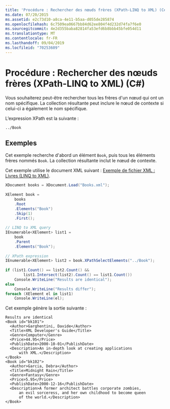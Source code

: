 ```yaml
---
title: 'Procédure : Rechercher des nœuds frères (XPath-LINQ to XML) (C#)'
ms.date: 07/20/2015
ms.assetid: e2c73d10-a8ca-4e11-b5aa-d055de285874
ms.openlocfilehash: 6c7509ea0667bb84d62ee804f4d232d74fa7f6e0
ms.sourcegitcommit: 4e2d355baba82814fa53efd6b8bbb45bfe054d11
ms.translationtype: MT
ms.contentlocale: fr-FR
ms.lasthandoff: 09/04/2019
ms.locfileid: "70253609"
---
```

# <a name="how-to-find-sibling-nodes-xpath-linq-to-xml-c"></a>Procédure : Rechercher des nœuds frères (XPath-LINQ to XML) (C#)
Vous souhaiterez peut-être rechercher tous les frères d'un nœud qui ont un nom spécifique. La collection résultante peut inclure le nœud de contexte si celui-ci a également le nom spécifique.  
  
 L’expression XPath est la suivante :  
  
 `../Book`  
  
## <a name="example"></a>Exemples  
 Cet exemple recherche d'abord un élément `Book`, puis tous les éléments frères nommés `Book`. La collection résultante inclut le nœud de contexte.  
  
 Cet exemple utilise le document XML suivant : [Exemple de fichier XML : Livres (LINQ to XML)](./sample-xml-file-books-linq-to-xml.md).  
  
```csharp  
XDocument books = XDocument.Load("Books.xml");  
  
XElement book =   
    books  
    .Root  
    .Elements("Book")  
    .Skip(1)  
    .First();  
  
// LINQ to XML query  
IEnumerable<XElement> list1 =  
    book  
    .Parent  
    .Elements("Book");  
  
// XPath expression  
IEnumerable<XElement> list2 = book.XPathSelectElements("../Book");  
  
if (list1.Count() == list2.Count() &&  
        list1.Intersect(list2).Count() == list1.Count())  
    Console.WriteLine("Results are identical");  
else  
    Console.WriteLine("Results differ");  
foreach (XElement el in list1)  
    Console.WriteLine(el);  
```  
  
 Cet exemple génère la sortie suivante :  
  
```output  
Results are identical  
<Book id="bk101">  
  <Author>Garghentini, Davide</Author>  
  <Title>XML Developer's Guide</Title>  
  <Genre>Computer</Genre>  
  <Price>44.95</Price>  
  <PublishDate>2000-10-01</PublishDate>  
  <Description>An in-depth look at creating applications   
      with XML.</Description>  
</Book>  
<Book id="bk102">  
  <Author>Garcia, Debra</Author>  
  <Title>Midnight Rain</Title>  
  <Genre>Fantasy</Genre>  
  <Price>5.95</Price>  
  <PublishDate>2000-12-16</PublishDate>  
  <Description>A former architect battles corporate zombies,   
      an evil sorceress, and her own childhood to become queen   
      of the world.</Description>  
</Book>  
```  
